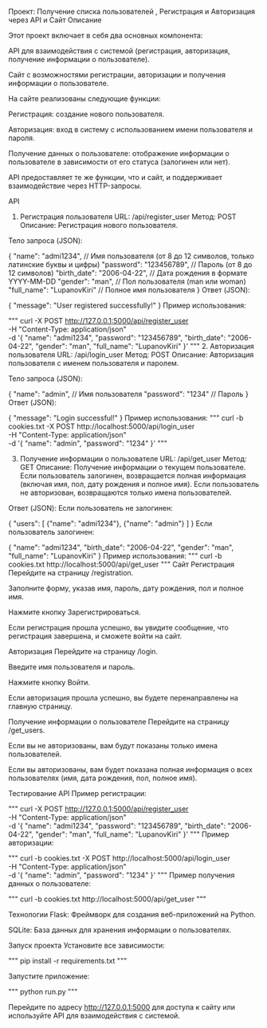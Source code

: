 Проект: Получение списка пользователей , Регистрация и Авторизация через API и Сайт
Описание

Этот проект включает в себя два основных компонента:

API для взаимодействия с системой (регистрация, авторизация, получение информации о пользователе).

Сайт с возможностями регистрации, авторизации и получения информации о пользователе.

На сайте реализованы следующие функции:

Регистрация: создание нового пользователя.

Авторизация: вход в систему с использованием имени пользователя и пароля.

Получение данных о пользователе: отображение информации о пользователе в зависимости от его статуса (залогинен или нет).

API предоставляет те же функции, что и сайт, и поддерживает взаимодействие через HTTP-запросы.

API
1. Регистрация пользователя
URL: /api/register_user
Метод: POST
Описание: Регистрация нового пользователя.

Тело запроса (JSON):

{
  "name": "admi1234",          // Имя пользователя (от 8 до 12 символов, только латинские буквы и цифры)
  "password": "123456789",     // Пароль (от 8 до 12 символов)
  "birth_date": "2006-04-22",  // Дата рождения в формате YYYY-MM-DD
  "gender": "man",             // Пол пользователя (man или woman)
  "full_name": "LupanovKiri"   // Полное имя пользователя
}
Ответ (JSON):

{
  "message": "User registered successfully!"
}
Пример использования:

"""
curl -X POST http://127.0.0.1:5000/api/register_user \
  -H "Content-Type: application/json" \
  -d '{
    "name": "admi1234",
    "password": "123456789",
    "birth_date": "2006-04-22",
    "gender": "man",
    "full_name": "LupanovKiri"
  }'
"""
2. Авторизация пользователя
URL: /api/login_user
Метод: POST
Описание: Авторизация пользователя с именем пользователя и паролем.

Тело запроса (JSON):

{
  "name": "admin",       // Имя пользователя
  "password": "1234"     // Пароль
}
Ответ (JSON):

{
  "message": "Login successful!"
}
Пример использования:
"""
curl -b cookies.txt -X POST http://localhost:5000/api/login_user \
  -H "Content-Type: application/json" \
  -d '{
    "name": "admin",
    "password": "1234"
  }'
"""

3. Получение информации о пользователе
URL: /api/get_user
Метод: GET
Описание: Получение информации о текущем пользователе. Если пользователь залогинен, возвращается полная информация (включая имя, пол, дату рождения и полное имя). Если пользователь не авторизован, возвращаются только имена пользователей.

Ответ (JSON): Если пользователь не залогинен:

{
  "users": [
    {"name": "admi1234"},
    {"name": "admin"}
  ]
}
Если пользователь залогинен:

{
  "name": "admi1234",
  "birth_date": "2006-04-22",
  "gender": "man",
  "full_name": "LupanovKiri"
}
Пример использования:
"""
curl -b cookies.txt http://localhost:5000/api/get_user
"""
Сайт
Регистрация
Перейдите на страницу /registration.

Заполните форму, указав имя, пароль, дату рождения, пол и полное имя.

Нажмите кнопку Зарегистрироваться.

Если регистрация прошла успешно, вы увидите сообщение, что регистрация завершена, и сможете войти на сайт.

Авторизация
Перейдите на страницу /login.

Введите имя пользователя и пароль.

Нажмите кнопку Войти.

Если авторизация прошла успешно, вы будете перенаправлены на главную страницу.

Получение информации о пользователе
Перейдите на страницу /get_users.

Если вы не авторизованы, вам будут показаны только имена пользователей.

Если вы авторизованы, вам будет показана полная информация о всех пользователях (имя, дата рождения, пол, полное имя).

Тестирование API
Пример регистрации:

"""
curl -X POST http://127.0.0.1:5000/api/register_user \
  -H "Content-Type: application/json" \
  -d '{
    "name": "admi1234",
    "password": "123456789",
    "birth_date": "2006-04-22",
    "gender": "man",
    "full_name": "LupanovKiri"
  }'
"""
Пример авторизации:

"""
curl -b cookies.txt -X POST http://localhost:5000/api/login_user \
  -H "Content-Type: application/json" \
  -d '{
    "name": "admin",
    "password": "1234"
  }'
"""
Пример получения данных о пользователе:

"""
curl -b cookies.txt http://localhost:5000/api/get_user
"""

Технологии
Flask: Фреймворк для создания веб-приложений на Python.

SQLite: База данных для хранения информации о пользователях.

Запуск проекта
Установите все зависимости:

"""
pip install -r requirements.txt
"""

Запустите приложение:

"""
python run.py
"""

Перейдите по адресу http://127.0.0.1:5000 для доступа к сайту или используйте API для взаимодействия с системой.
